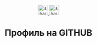 <div  id = "badges" align = "center">
  <a href = "https://vk.com/lilli.lallii">
    <img src = "https://vk.com/images/share_32_2x.png" width="32" height="32" alt="share icon">
  </a>
  <a href = "https://e.mail.ru/inbox/?authid=lo3xwmbz.njc&back=1%2C1&dwhsplit=s10273.b1ss12743s&from=login&x-login-auth=1">
    <img src = "https://github.com/GeorgyPoznyak/GeorgyPoznyak/assets/148793179/799c878f-db1c-402c-b0eb-7b4ec46a20a3" width="32" height="32" alt="share icon">
  </a>
  <div id="viewprof" align="center" >
    <img src="https://komarev.com/ghpvc/?username=FeduninaMasha&style=flat-square&color=blue" alt=""/>
  </div>

  <div id="heythere" align="center">
    <h1> Профиль на GITHUB </h1>
  </div>
</div>
